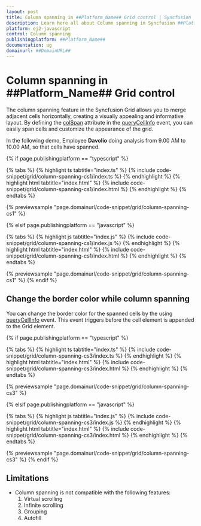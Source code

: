 ```yaml
---
layout: post
title: Column spanning in ##Platform_Name## Grid control | Syncfusion
description: Learn here all about Column spanning in Syncfusion ##Platform_Name## Grid control of Syncfusion Essential JS 2 and more.
platform: ej2-javascript
control: Column spanning 
publishingplatform: ##Platform_Name##
documentation: ug
domainurl: ##DomainURL##
---
```


# Column spanning in ##Platform_Name## Grid control

The column spanning feature in the Syncfusion Grid allows you to merge adjacent cells horizontally, creating a visually appealing and informative layout. By defining the [colSpan](../../api/grid/queryCellInfoEventArgs/#colspan) attribute in the [queryCellInfo](../../api/grid/queryCellInfo) event, you can easily span cells and customize the appearance of the grid.

In the following demo, Employee **Davolio** doing analysis from 9.00 AM to 10.00 AM, so that cells have spanned.

{% if page.publishingplatform == "typescript" %}

 {% tabs %}
{% highlight ts tabtitle="index.ts" %}
{% include code-snippet/grid/column-spanning-cs1/index.ts %}
{% endhighlight %}
{% highlight html tabtitle="index.html" %}
{% include code-snippet/grid/column-spanning-cs1/index.html %}
{% endhighlight %}
{% endtabs %}
        
{% previewsample "page.domainurl/code-snippet/grid/column-spanning-cs1" %}

{% elsif page.publishingplatform == "javascript" %}

{% tabs %}
{% highlight js tabtitle="index.js" %}
{% include code-snippet/grid/column-spanning-cs1/index.js %}
{% endhighlight %}
{% highlight html tabtitle="index.html" %}
{% include code-snippet/grid/column-spanning-cs1/index.html %}
{% endhighlight %}
{% endtabs %}

{% previewsample "page.domainurl/code-snippet/grid/column-spanning-cs1" %}
{% endif %}

## Change the border color while column spanning

You can change the border color for the spanned cells by the using [queryCellInfo](../../api/grid/queryCellInfo) event. This event triggers before the cell element is appended to the Grid element.

{% if page.publishingplatform == "typescript" %}

 {% tabs %}
{% highlight ts tabtitle="index.ts" %}
{% include code-snippet/grid/column-spanning-cs3/index.ts %}
{% endhighlight %}
{% highlight html tabtitle="index.html" %}
{% include code-snippet/grid/column-spanning-cs3/index.html %}
{% endhighlight %}
{% endtabs %}
        
{% previewsample "page.domainurl/code-snippet/grid/column-spanning-cs3" %}

{% elsif page.publishingplatform == "javascript" %}

{% tabs %}
{% highlight js tabtitle="index.js" %}
{% include code-snippet/grid/column-spanning-cs3/index.js %}
{% endhighlight %}
{% highlight html tabtitle="index.html" %}
{% include code-snippet/grid/column-spanning-cs3/index.html %}
{% endhighlight %}
{% endtabs %}

{% previewsample "page.domainurl/code-snippet/grid/column-spanning-cs3" %}
{% endif %}

## Limitations

* Column spanning is not compatible with the following features:
    1. Virtual scrolling
    2. Infinite scrolling
    3. Grouping
    4. Autofill